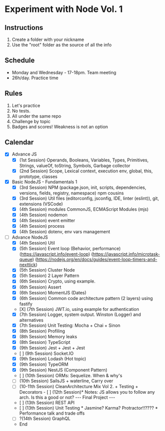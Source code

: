 # Experiment with Node Vol. 1

## Instructions
1. Create a folder with your nickname
2. Use the "root" folder as the source of all the info

## Schedule
* Monday and Wednesday - 17-18pm. Team meeting
* 26h/day. Practice time

## Rules
1. Let's practice
2. No tests.
3. All under the same repo
4. Challenge by topic
5. Badges and scores! Weakness is not an option

## Calendar
- [X] Advance JS
    - [X] (1st Session) Operands, Booleans, Variables, Types, Primitives, Strings, valueOf, toString, Symbols, Garbage collector
    - [X] (2nd Session) Scope, Lexical context, execution env, global, this, prototype, classes
- [X] Basic NodeJS - Fundamentals 1
   - [X] (3rd Session) NPM (package.json, init, scripts, dependencies, versions, fields, registry, namespace) npm cousins
   - [X] (3rd Session) Util files (editorconfig, jsconfig, IDE, linter (eslint)), git, extensions (VSCode)
   - [X] (4th Session) modules CommonJS, ECMAScript Modules (mjs)
   - [X] (4th Session) nodemon
   - [X] (4th Session) event emitter
   - [X] (4th Session) process
   - [X] (4th Session) dotenv, env vars management
- [ ] Advance NodeJS
    - [X] (4th Session) Util
    - [X] (5th Session) Event loop (Behavior, performance) (https://javascript.info/event-loop) (https://javascript.info/microtask-queue) (https://nodejs.org/en/docs/guides/event-loop-timers-and-nexttick)
    - [X] (5th Session) Cluster Node
    - [X] (5th Session) 2 Layer Pattern
    - [X] (6th Session) Crypto, using example.
    - [X] (6th Session) Assert
    - [X] (6th Session) MomentJS (Dates)
    - [X] (6th Session) Common code architecture pattern (2 layers) using fastify
    - [X] (7th Session) JWT.io, using example for authentication
    - [X] (7th Session) Logger, system output. Winston (Logger) and alternatives
    - [X] (7th Session) Unit Testing: Mocha + Chai + Sinon
    - [X] (8th Session) Profiling
    - [X] (8th Session) Memory leaks
    - [X] (8th Session) TypeScript
    - [X] (9th Session) Jest + Jest + Jest
    - [ ] (9th Session) Socket.IO
    - [X] (9th Session) Lodash (Hot topic)
    - [X] (9th Session) TypeORM
    - [X] (9th Session) NestJS (Component Pattern)
    - [ ] (10th Session) ORMs: Sequelize. When & why's
    - [ ] (10th Session) SailsJS + waterline, Carry over
    - [ ] (10-11th Session) CleanArchitecture Mix Vol 2. + Testing + Decorators
    - [ ] (12th Session)* Notes: JS allows you to follow any arch. Is this a good or not? 
    --- Final Project ---
    - [ ] (13th Session) REST API
    - [ ] (13th Session) Unit Testing
            * Jasmine? Karma? Protractor!!????
            * Performance talk and trade offs
    - [ ] ?(14th Session) GraphQL
    - End
